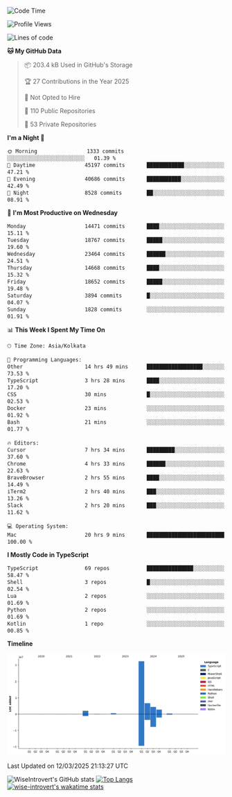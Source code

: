 <!--START_SECTION:waka-->
![Code Time](http://img.shields.io/badge/Code%20Time-2%2C257%20hrs%2030%20mins-blue)

![Profile Views](http://img.shields.io/badge/Profile%20Views-6-blue)

![Lines of code](https://img.shields.io/badge/From%20Hello%20World%20I%27ve%20Written-49.6%20million%20lines%20of%20code-blue)

**🐱 My GitHub Data** 

> 📦 203.4 kB Used in GitHub's Storage 
 > 
> 🏆 27 Contributions in the Year 2025
 > 
> 🚫 Not Opted to Hire
 > 
> 📜 110 Public Repositories 
 > 
> 🔑 53 Private Repositories 
 > 
**I'm a Night 🦉** 

```text
🌞 Morning                1333 commits        ░░░░░░░░░░░░░░░░░░░░░░░░░   01.39 % 
🌆 Daytime                45197 commits       ████████████░░░░░░░░░░░░░   47.21 % 
🌃 Evening                40686 commits       ███████████░░░░░░░░░░░░░░   42.49 % 
🌙 Night                  8528 commits        ██░░░░░░░░░░░░░░░░░░░░░░░   08.91 % 
```
📅 **I'm Most Productive on Wednesday** 

```text
Monday                   14471 commits       ████░░░░░░░░░░░░░░░░░░░░░   15.11 % 
Tuesday                  18767 commits       █████░░░░░░░░░░░░░░░░░░░░   19.60 % 
Wednesday                23464 commits       ██████░░░░░░░░░░░░░░░░░░░   24.51 % 
Thursday                 14668 commits       ████░░░░░░░░░░░░░░░░░░░░░   15.32 % 
Friday                   18652 commits       █████░░░░░░░░░░░░░░░░░░░░   19.48 % 
Saturday                 3894 commits        █░░░░░░░░░░░░░░░░░░░░░░░░   04.07 % 
Sunday                   1828 commits        ░░░░░░░░░░░░░░░░░░░░░░░░░   01.91 % 
```


📊 **This Week I Spent My Time On** 

```text
🕑︎ Time Zone: Asia/Kolkata

💬 Programming Languages: 
Other                    14 hrs 49 mins      ██████████████████░░░░░░░   73.53 % 
TypeScript               3 hrs 28 mins       ████░░░░░░░░░░░░░░░░░░░░░   17.20 % 
CSS                      30 mins             █░░░░░░░░░░░░░░░░░░░░░░░░   02.53 % 
Docker                   23 mins             ░░░░░░░░░░░░░░░░░░░░░░░░░   01.92 % 
Bash                     21 mins             ░░░░░░░░░░░░░░░░░░░░░░░░░   01.77 % 

🔥 Editors: 
Cursor                   7 hrs 34 mins       █████████░░░░░░░░░░░░░░░░   37.60 % 
Chrome                   4 hrs 33 mins       ██████░░░░░░░░░░░░░░░░░░░   22.63 % 
BraveBrowser             2 hrs 55 mins       ████░░░░░░░░░░░░░░░░░░░░░   14.49 % 
iTerm2                   2 hrs 40 mins       ███░░░░░░░░░░░░░░░░░░░░░░   13.26 % 
Slack                    2 hrs 20 mins       ███░░░░░░░░░░░░░░░░░░░░░░   11.62 % 

💻 Operating System: 
Mac                      20 hrs 9 mins       █████████████████████████   100.00 % 
```

**I Mostly Code in TypeScript** 

```text
TypeScript               69 repos            ███████████████░░░░░░░░░░   58.47 % 
Shell                    3 repos             █░░░░░░░░░░░░░░░░░░░░░░░░   02.54 % 
Lua                      2 repos             ░░░░░░░░░░░░░░░░░░░░░░░░░   01.69 % 
Python                   2 repos             ░░░░░░░░░░░░░░░░░░░░░░░░░   01.69 % 
Kotlin                   1 repo              ░░░░░░░░░░░░░░░░░░░░░░░░░   00.85 % 
```



**Timeline**

![Lines of Code chart](https://raw.githubusercontent.com/wise-introvert/wise-introvert/master/assets/bar_graph.png)


 Last Updated on 12/03/2025 21:13:27 UTC
<!--END_SECTION:waka-->

![WiseIntrovert's GitHub stats](https://github-readme-stats.vercel.app/api?username=wise-introvert&count_private=true&show_icons=true)
[![Top Langs](https://github-readme-stats.vercel.app/api/top-langs/?username=wise-introvert&langs_count=10)](https://github.com/anuraghazra/github-readme-stats)
[![wise-introvert's wakatime stats](https://github-readme-stats.vercel.app/api/wakatime?username=wiseintrovert)](https://github.com/anuraghazra/github-readme-stats)
